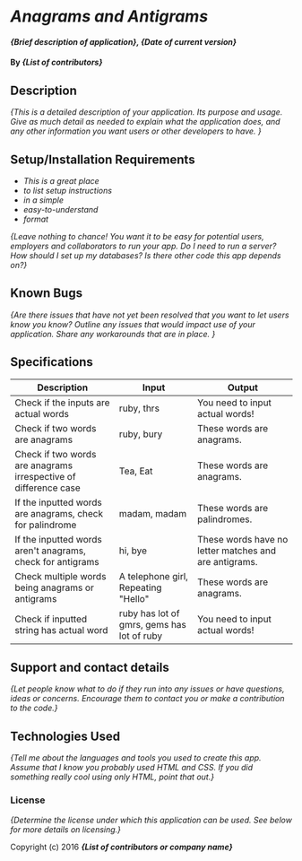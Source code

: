 # _Anagrams and Antigrams_

#### _{Brief description of application}, {Date of current version}_

#### By _**{List of contributors}**_

## Description

_{This is a detailed description of your application. Its purpose and usage.  Give as much detail as needed to explain what the application does, and any other information you want users or other developers to have. }_

## Setup/Installation Requirements

* _This is a great place_
* _to list setup instructions_
* _in a simple_
* _easy-to-understand_
* _format_

_{Leave nothing to chance! You want it to be easy for potential users, employers and collaborators to run your app. Do I need to run a server? How should I set up my databases? Is there other code this app depends on?}_

## Known Bugs

_{Are there issues that have not yet been resolved that you want to let users know you know?  Outline any issues that would impact use of your application.  Share any workarounds that are in place. }_

## Specifications
| Description | Input | Output |
|-------------|-------|--------|
| Check if the inputs are actual words| ruby, thrs | You need to input actual words! |
| Check if two words are anagrams | ruby, bury | These words are anagrams. |
| Check if two words are anagrams irrespective of difference case| Tea, Eat | These words are anagrams. |
| If the inputted words are anagrams, check for palindrome | madam, madam | These words are palindromes.|
| If the inputted words aren't anagrams, check for antigrams | hi, bye | These words have no letter matches and are antigrams.|
| Check multiple words being anagrams or antigrams | A telephone girl, Repeating "Hello" | These words are anagrams.|
| Check if inputted string has actual word | ruby has lot of gmrs, gems has lot of ruby| You need to input actual words!|

## Support and contact details

_{Let people know what to do if they run into any issues or have questions, ideas or concerns.  Encourage them to contact you or make a contribution to the code.}_

## Technologies Used

_{Tell me about the languages and tools you used to create this app. Assume that I know you probably used HTML and CSS. If you did something really cool using only HTML, point that out.}_

### License

*{Determine the license under which this application can be used.  See below for more details on licensing.}*

Copyright (c) 2016 **_{List of contributors or company name}_**
